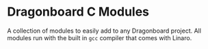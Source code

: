 # Dragonboard C Modules

A collection of modules to easily add to any Dragonboard project. All modules run with the built in `gcc` compiler that comes with Linaro.

